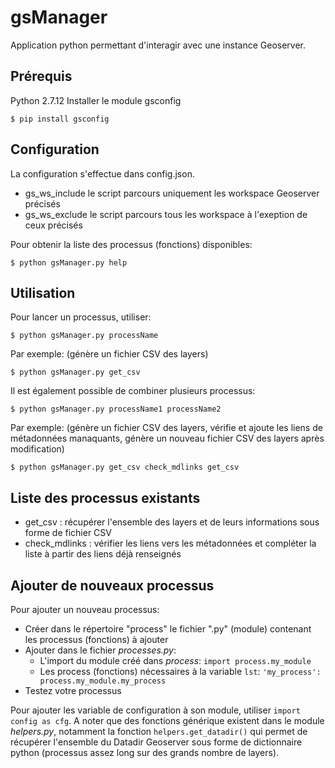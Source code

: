 # gsManager

Application python permettant d'interagir avec une instance Geoserver.

## Prérequis
Python 2.7.12
Installer le module gsconfig
```
$ pip install gsconfig
```

## Configuration

La configuration s'effectue dans config.json.
- gs_ws_include le script parcours uniquement les workspace Geoserver précisés
- gs_ws_exclude le script parcours tous les workspace à l'exeption de ceux précisés

Pour obtenir la liste des processus (fonctions) disponibles:
```
$ python gsManager.py help
```

## Utilisation

Pour lancer un processus, utiliser:
```
$ python gsManager.py processName
```
Par exemple: (génère un fichier CSV des layers)
```
$ python gsManager.py get_csv
```

Il est également possible de combiner plusieurs processus:
```
$ python gsManager.py processName1 processName2
```
Par exemple: (génère un fichier CSV des layers, vérifie et ajoute les liens de métadonnées manaquants, génère un nouveau fichier CSV des layers après modification)
```
$ python gsManager.py get_csv check_mdlinks get_csv
```

## Liste des processus existants

- get_csv : récupérer l'ensemble des layers et de leurs informations sous forme de fichier CSV
- check_mdlinks : vérifier les liens vers les métadonnées et compléter la liste à partir des liens déjà renseignés

## Ajouter de nouveaux processus

Pour ajouter un nouveau processus:
- Créer dans le répertoire "process" le fichier ".py" (module) contenant les processus (fonctions) à ajouter
- Ajouter dans le fichier _processes.py_:
    - L'import du module créé dans _process_: `import process.my_module`
    - Les process (fonctions) nécessaires à la variable `lst`: `'my_process': process.my_module.my_process`
- Testez votre processus

Pour ajouter les variable de configuration à son module, utiliser `import config as cfg`.
A noter que des fonctions générique existent dans le module _helpers.py_, notamment la fonction `helpers.get_datadir()` qui permet de récupérer l'ensemble du Datadir Geoserver sous forme de dictionnaire python (processus assez long sur des grands nombre de layers).
